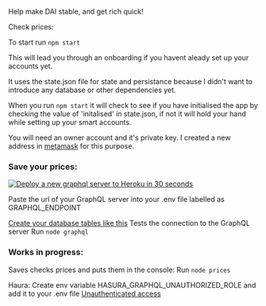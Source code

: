 Help make DAI stable, and get rich quick!

Check prices:

To start run `npm start`

This will lead you through an onboarding if you havent aleady set up your accounts yet.

It uses the state.json file for state and persistance because I didn't want to introduce any database or other dependencies yet.

When you run `npm start` it will check to see if you have initialised the app by checking the value of 'initalised' in state.json, if not it will hold your hand while setting up your smart accounts.

You will need an owner account and it's private key. I created a new address in [metamask](https://metamask.io/) for this purpose.

### Save your prices:

[![Deploy a new graphql server to Heroku in 30 seconds](https://camo.githubusercontent.com/83b0e95b38892b49184e07ad572c94c8038323fb/68747470733a2f2f7777772e6865726f6b7563646e2e636f6d2f6465706c6f792f627574746f6e2e737667)](https://heroku.com/deploy?template=https://github.com/hasura/graphql-engine-heroku)

Paste the url of your GraphQL server into your .env file labelled as GRAPHQL_ENDPOINT

[Create your database tables like this](https://github.com/jamespfarrell/stable-angels/issues/1)
Tests the connection to the GraphQL server
Run `node graphql`

### Works in progress:

Saves checks prices and puts them in the console:
Run `node prices`

Haura:
Create env variable HASURA_GRAPHQL_UNAUTHORIZED_ROLE and add it to your .env file
[Unauthenticated access](https://hasura.io/docs/1.0/graphql/manual/auth/authentication/unauthenticated-access.html)
